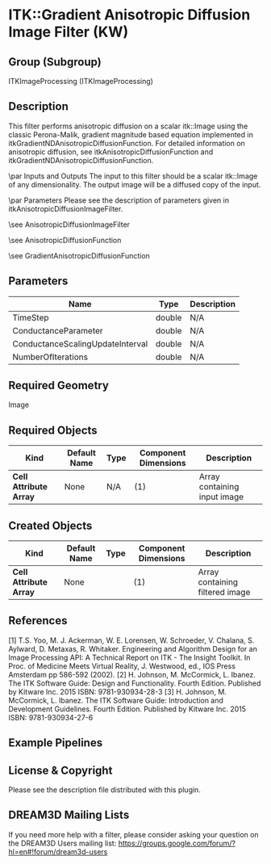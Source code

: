 # ITK::Gradient Anisotropic Diffusion Image Filter (KW)  #


## Group (Subgroup) ##

ITKImageProcessing (ITKImageProcessing)

## Description ##



This filter performs anisotropic diffusion on a scalar itk::Image using the classic Perona-Malik, gradient magnitude based equation implemented in itkGradientNDAnisotropicDiffusionFunction. For detailed information on anisotropic diffusion, see itkAnisotropicDiffusionFunction and itkGradientNDAnisotropicDiffusionFunction.

\par Inputs and Outputs
The input to this filter should be a scalar itk::Image of any dimensionality. The output image will be a diffused copy of the input.

\par Parameters
Please see the description of parameters given in itkAnisotropicDiffusionImageFilter.

\see AnisotropicDiffusionImageFilter

\see AnisotropicDiffusionFunction

\see GradientAnisotropicDiffusionFunction

## Parameters ##

| Name | Type | Description |
|------|------|-------------|
| TimeStep | double| N/A |
| ConductanceParameter | double| N/A |
| ConductanceScalingUpdateInterval | double| N/A |
| NumberOfIterations | double| N/A |


## Required Geometry ##

Image

## Required Objects ##

| Kind | Default Name | Type | Component Dimensions | Description |
|------|--------------|------|----------------------|-------------|
| **Cell Attribute Array** | None | N/A | (1)  | Array containing input image

## Created Objects ##

| Kind | Default Name | Type | Component Dimensions | Description |
|------|--------------|------|----------------------|-------------|
| **Cell Attribute Array** | None |  | (1)  | Array containing filtered image

## References ##

[1] T.S. Yoo, M. J. Ackerman, W. E. Lorensen, W. Schroeder, V. Chalana, S. Aylward, D. Metaxas, R. Whitaker. Engineering and Algorithm Design for an Image Processing API: A Technical Report on ITK - The Insight Toolkit. In Proc. of Medicine Meets Virtual Reality, J. Westwood, ed., IOS Press Amsterdam pp 586-592 (2002). 
[2] H. Johnson, M. McCormick, L. Ibanez. The ITK Software Guide: Design and Functionality. Fourth Edition. Published by Kitware Inc. 2015 ISBN: 9781-930934-28-3
[3] H. Johnson, M. McCormick, L. Ibanez. The ITK Software Guide: Introduction and Development Guidelines. Fourth Edition. Published by Kitware Inc. 2015 ISBN: 9781-930934-27-6

## Example Pipelines ##



## License & Copyright ##

Please see the description file distributed with this plugin.

## DREAM3D Mailing Lists ##

If you need more help with a filter, please consider asking your question on the DREAM3D Users mailing list:
https://groups.google.com/forum/?hl=en#!forum/dream3d-users
